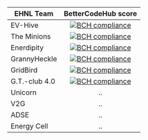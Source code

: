 | EHNL Team       | BetterCodeHub score | 
| ------------- |:-------------:| 
| EV-Hive      | [![BCH compliance](https://bettercodehub.com/edge/badge/energyhacknl2018/ev-hive?branch=master)](https://bettercodehub.com/) |
| The Minions      |  [![BCH compliance](https://bettercodehub.com/edge/badge/energyhacknl2018/the-minions?branch=master&token=a1e498d944f258ef8bda2d1ea8f28d2ab7828851)](https://bettercodehub.com/)    | 
| Enerdipity | [![BCH compliance](https://bettercodehub.com/edge/badge/energyhacknl2018/enerdipity?branch=master&token=cec77a31bc3a9fd1c6c969eecfdedf539ba5803f)](https://bettercodehub.com/)     | 
| GrannyHeckle | [![BCH compliance](https://bettercodehub.com/edge/badge/energyhacknl2018/grannyheckle?branch=master&token=910d4dde78889fe8a37607f7495a62ee3b6ffc0e)](https://bettercodehub.com/) | 
| GridBird | [![BCH compliance](https://bettercodehub.com/edge/badge/energyhacknl2018/gridbird?branch=master)](https://bettercodehub.com/) | 
| G.T.-club 4.0 | [![BCH compliance](https://bettercodehub.com/edge/badge/energyhacknl2018/energyhackNL?branch=master)](https://bettercodehub.com/)     | 
| Unicorn | ..     | 
| V2G | ..     | 
| ADSE | ..     | 
| Energy Cell | ..     | 




